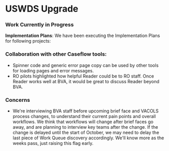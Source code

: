 # USWDS Upgrade

### Work Currently in Progress
**Implementation Plans**:  We have been executing the Implementation Plans for following projects:

### Collaboration with other Caseflow tools:
- Spinner code and generic error page copy can be used by other tools for loading pages and error messages.
- RO pilots highlighted how helpful Reader could be to RO staff. Once Reader works well at BVA, it would be great to discuss Reader beyond BVA.

### Concerns
- We're interviewing BVA staff before upcoming brief face and VACOLS process changes, to understand their current pain points and overall workflows. We think that workflows will change after brief faces go away, and are planning to interview key teams after the change. If the change is delayed until the start of October, we may need to delay the last piece of Work Queue discovery accordingly. We'll know more as the weeks pass, just raising this flag early.

